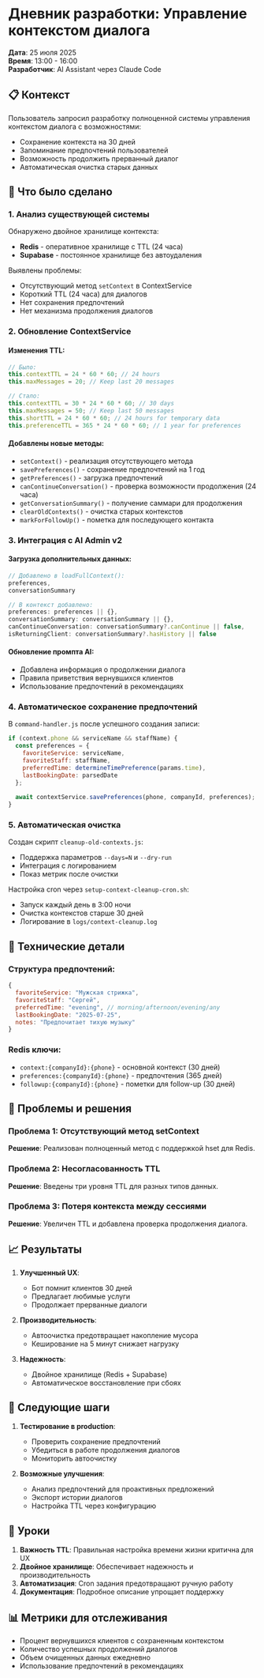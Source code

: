 # Дневник разработки: Управление контекстом диалога

**Дата**: 25 июля 2025  
**Время**: 13:00 - 16:00  
**Разработчик**: AI Assistant через Claude Code

## 📋 Контекст

Пользователь запросил разработку полноценной системы управления контекстом диалога с возможностями:
- Сохранение контекста на 30 дней
- Запоминание предпочтений пользователей
- Возможность продолжить прерванный диалог
- Автоматическая очистка старых данных

## 🎯 Что было сделано

### 1. Анализ существующей системы

Обнаружено двойное хранилище контекста:
- **Redis** - оперативное хранилище с TTL (24 часа)
- **Supabase** - постоянное хранилище без автоудаления

Выявлены проблемы:
- Отсутствующий метод `setContext` в ContextService
- Короткий TTL (24 часа) для диалогов
- Нет сохранения предпочтений
- Нет механизма продолжения диалогов

### 2. Обновление ContextService

#### Изменения TTL:
```javascript
// Было:
this.contextTTL = 24 * 60 * 60; // 24 hours
this.maxMessages = 20; // Keep last 20 messages

// Стало:
this.contextTTL = 30 * 24 * 60 * 60; // 30 days
this.maxMessages = 50; // Keep last 50 messages
this.shortTTL = 24 * 60 * 60; // 24 hours for temporary data
this.preferenceTTL = 365 * 24 * 60 * 60; // 1 year for preferences
```

#### Добавлены новые методы:
- `setContext()` - реализация отсутствующего метода
- `savePreferences()` - сохранение предпочтений на 1 год
- `getPreferences()` - загрузка предпочтений
- `canContinueConversation()` - проверка возможности продолжения (24 часа)
- `getConversationSummary()` - получение саммари для продолжения
- `clearOldContexts()` - очистка старых контекстов
- `markForFollowUp()` - пометка для последующего контакта

### 3. Интеграция с AI Admin v2

#### Загрузка дополнительных данных:
```javascript
// Добавлено в loadFullContext():
preferences,
conversationSummary

// В контекст добавлено:
preferences: preferences || {},
conversationSummary: conversationSummary || {},
canContinueConversation: conversationSummary?.canContinue || false,
isReturningClient: conversationSummary?.hasHistory || false
```

#### Обновление промпта AI:
- Добавлена информация о продолжении диалога
- Правила приветствия вернувшихся клиентов
- Использование предпочтений в рекомендациях

### 4. Автоматическое сохранение предпочтений

В `command-handler.js` после успешного создания записи:
```javascript
if (context.phone && serviceName && staffName) {
  const preferences = {
    favoriteService: serviceName,
    favoriteStaff: staffName,
    preferredTime: determineTimePreference(params.time),
    lastBookingDate: parsedDate
  };
  
  await contextService.savePreferences(phone, companyId, preferences);
}
```

### 5. Автоматическая очистка

Создан скрипт `cleanup-old-contexts.js`:
- Поддержка параметров `--days=N` и `--dry-run`
- Интеграция с логированием
- Показ метрик после очистки

Настройка cron через `setup-context-cleanup-cron.sh`:
- Запуск каждый день в 3:00 ночи
- Очистка контекстов старше 30 дней
- Логирование в `logs/context-cleanup.log`

## 🔧 Технические детали

### Структура предпочтений:
```javascript
{
  favoriteService: "Мужская стрижка",
  favoriteStaff: "Сергей",
  preferredTime: "evening", // morning/afternoon/evening/any
  lastBookingDate: "2025-07-25",
  notes: "Предпочитает тихую музыку"
}
```

### Redis ключи:
- `context:{companyId}:{phone}` - основной контекст (30 дней)
- `preferences:{companyId}:{phone}` - предпочтения (365 дней)
- `followup:{companyId}:{phone}` - пометки для follow-up (30 дней)

## 🐛 Проблемы и решения

### Проблема 1: Отсутствующий метод setContext
**Решение**: Реализован полноценный метод с поддержкой hset для Redis.

### Проблема 2: Несогласованность TTL
**Решение**: Введены три уровня TTL для разных типов данных.

### Проблема 3: Потеря контекста между сессиями
**Решение**: Увеличен TTL и добавлена проверка продолжения диалога.

## 📈 Результаты

1. **Улучшенный UX**:
   - Бот помнит клиентов 30 дней
   - Предлагает любимые услуги
   - Продолжает прерванные диалоги

2. **Производительность**:
   - Автоочистка предотвращает накопление мусора
   - Кеширование на 5 минут снижает нагрузку

3. **Надежность**:
   - Двойное хранилище (Redis + Supabase)
   - Автоматическое восстановление при сбоях

## 🚀 Следующие шаги

1. **Тестирование в production**:
   - Проверить сохранение предпочтений
   - Убедиться в работе продолжения диалогов
   - Мониторить автоочистку

2. **Возможные улучшения**:
   - Анализ предпочтений для проактивных предложений
   - Экспорт истории диалогов
   - Настройка TTL через конфигурацию

## 📝 Уроки

1. **Важность TTL**: Правильная настройка времени жизни критична для UX
2. **Двойное хранилище**: Обеспечивает надежность и производительность
3. **Автоматизация**: Cron задания предотвращают ручную работу
4. **Документация**: Подробное описание упрощает поддержку

## 📊 Метрики для отслеживания

- Процент вернувшихся клиентов с сохраненным контекстом
- Количество успешных продолжений диалогов
- Объем очищенных данных ежедневно
- Использование предпочтений в рекомендациях